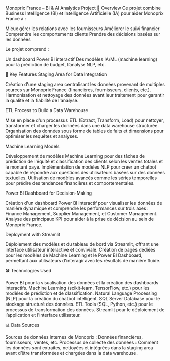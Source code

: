 Monoprix France – BI & AI Analytics Project
📝 Overview
Ce projet combine Business Intelligence (BI) et Intelligence Artificielle (IA) pour aider Monoprix France à :

Mieux gérer les relations avec les fournisseurs
Améliorer le suivi financier
Comprendre les comportements clients
Prendre des décisions basées sur les données

Le projet comprend :

Un dashboard Power BI interactif
Des modèles IA/ML (machine learning) pour la prédiction de budget, l’analyse NLP, etc.

🚀 Key Features
Staging Area for Data Integration

Création d'une staging area centralisant les données provenant de multiples sources sur Monoprix France (financières, fournisseurs, clients, etc.).
Harmonisation et nettoyage des données avant leur traitement pour garantir la qualité et la fiabilité de l'analyse.

ETL Process to Build a Data Warehouse

Mise en place d'un processus ETL (Extract, Transform, Load) pour nettoyer, transformer et charger les données dans une data warehouse structurée.
Organisation des données sous forme de tables de faits et dimensions pour optimiser les requêtes et analyses.

Machine Learning Models

Développement de modèles Machine Learning pour des tâches de prédiction de l'équité et classification des clients selon les ventes totales et le montant payé.
Implémentation de modèles NLP pour créer un chatbot capable de répondre aux questions des utilisateurs basées sur des données textuelles.
Utilisation de modèles avancés comme les séries temporelles pour prédire des tendances financières et comportementales.

Power BI Dashboard for Decision-Making

Création d'un dashboard Power BI interactif pour visualiser les données de manière dynamique et comprendre les performances sur trois axes : Finance Management, Supplier Management, et Customer Management.
Analyse des principaux KPI pour aider à la prise de décision au sein de Monoprix France.

Deployment with Streamlit

Déploiement des modèles et du tableau de bord via Streamlit, offrant une interface utilisateur interactive et conviviale.
Création de pages dédiées pour les modèles de Machine Learning et le Power BI Dashboard, permettant aux utilisateurs d'interagir avec les résultats de manière fluide.

🛠️ Technologies Used

Power BI pour la visualisation des données et la création des dashboards interactifs.
Machine Learning (scikit-learn, TensorFlow, etc.) pour les modèles de prédiction et de classification.
Natural Language Processing (NLP) pour la création du chatbot intelligent.
SQL Server Database pour le stockage structuré des données.
ETL Tools (SQL, Python, etc.) pour le processus de transformation des données.
Streamlit pour le déploiement de l’application et l'interface utilisateur.

📊 Data Sources

Sources de données internes de Monoprix : Données financières, fournisseurs, ventes, etc.
Processus de collecte des données : Comment les données sont extraites, nettoyées et intégrées dans la staging area avant d’être transformées et chargées dans la data warehouse.

